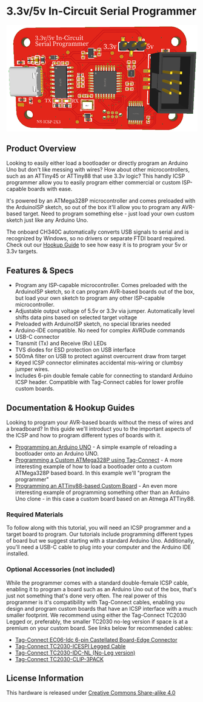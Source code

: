# 3.3v/5v In-Circuit Serial Programmer

![ICSP Header](/images/ICSP.png)

## Product Overview

Looking to easily either load a bootloader or directly program an Arduino Uno but don't like messing with wires?  How about other microcontrollers, such as an ATTiny45 or ATTiny88 that use 3.3v logic?  This handly ICSP programmer allow you to easily program either commercial or custom ISP-capable boards with ease.  

It's powered by an ATMega328P microcontroller and comes preloaded with the ArduinoISP sketch, so out of the box it'll allow you to program any AVR-based target.  Need to program something else - just load your own custom sketch just like any Arduino Uno.

The onboard CH340C automatically converts USB signals to serial and is recognized by Windows, so no drivers or separate FTDI board required.  Check out our [Hookup Guide](#documentation--hookup-guides) to see how easy it is to program your 5v or 3.3v targets.

## Features & Specs

- Program any ISP-capable microcontroller.  Comes preloaded with the ArduinoISP sketch, so it can program AVR-based boards out of the box, but load your own sketch to program any other ISP-capable microcontroller.
- Adjustable output voltage of 5.5v or 3.3v via jumper.  Automatically level shifts data pins based on selected target voltage
- Preloaded with ArduinoISP sketch, no special libraries needed
- Arduino-IDE compatible.  No need for complex AVRDude commands
- USB-C connector
- Transmit (Tx) and Receive (Rx) LEDs
- TVS diodes for ESD protection on USB interface
- 500mA filter on USB to protect against overcurrent draw from target
- Keyed ICSP connector eliminates accidental mis-wiring or clumbsy jumper wires.
- Includes 6-pin double female cable for connecting to standard Arduino ICSP header.  Compatible with Tag-Connect cables for lower profile custom boards.

## Documentation & Hookup Guides

Looking to program your AVR-based boards without the mess of wires and a breadboard?  In this guide we'll introduct you to the important aspects of the ICSP and how to program different types of boards with it.

- [Programming an Arduino UNO](/Programming-an-Arduino-Uno.md) - A simple example of reloading a bootloader onto an Arduino UNO.
- [Programming a Custom ATMega328P using Tag-Connect](/Programming-a-Custom-ATMega328P.md) - A more interesting example of how to load a bootloader onto a custom ATMega328P based board.  In this example we'll "program the programmer"
- [Programming an ATTiny88-based Custom Board](/Programming-a-Custom-ATTiny88.md) - An even more interesting example of programming something other than an Arduino Uno clone - in this case a custom board based on an Atmega ATTiny88.


### Required Materials

To follow along with this tutorial, you will need an ICSP programmer and a target board to program.  Our tutorials include programming different types of board but we suggest starting with a standard Arduino Uno.  Additionally, you'll need a USB-C cable to plug into your computer and the Arduino IDE installed.

### Optional Accessories (not included)

While the programmer comes with a standard double-female ICSP cable, enabling it to program a board such as an Arduino Uno out of the box, that's just not something that's done very often.  The real power of this programmer is it's compatibility with Tag-Connect cables, enabling you design and program custom boards that have an ICSP interface with a much smaller footprint.  We recommend using either the Tag-Connect TC2030 Legged or, preferably, the smaller TC2030 no-leg version if space is at a premium on your custom board.  See links below for recommended cables:

- [Tag-Connect EC06-Idc 6-pin Castellated Board-Edge Connector](https://www.tag-connect.com/product/ec-06-pcb-edge-connector)
- [Tag-Connect TC2030-ICESPI Legged Cable](https://www.tag-connect.com/product/tc2030-icespi-legged-cable-for-use-with-atmel-ice?attribute_orientation=LEMTA+-+Ribbon+Connector+reversed+for+Atmel-ICE)
- [Tag-Connect TC2030-IDC-NL (No-Leg version)](https://www.tag-connect.com/product/tc2030-idc-nl)
- [Tag-Connect TC2030-CLIP-3PACK](https://www.tag-connect.com/product/tc2030-retaining-clip-board-3-pack)


## License Information

This hardware is released under [Creative Commons Share-alike 4.0](https://creativecommons.org/licenses/by-sa/4.0/)

